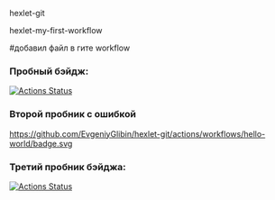 hexlet-git

hexlet-my-first-workflow 

#добавил файл в гите workflow

### Пробный бэйдж:
[![Actions Status](https://github.com/EvgeniyGlibin/hexlet-git/workflows/hello-world_1/badge.svg)](https://github.com/EvgeniyGlibin/hexlet-git/actions)


### Второй пробник с ошибкой
https://github.com/EvgeniyGlibin/hexlet-git/actions/workflows/hello-world/badge.svg

### Третий пробник бэйджа:
[![Actions Status](https://github.com/EvgeniyGlibin/hexlet-git/workflows/hello-world/badge.svg)](https://github.com/EvgeniyGlibin/hexlet-git/actions)